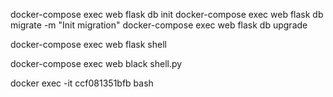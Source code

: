 docker-compose exec web flask db init
docker-compose exec web flask db migrate -m "Init migration"
docker-compose exec web flask db upgrade

docker-compose exec web flask shell

docker-compose exec web black shell.py

docker exec -it ccf081351bfb bash